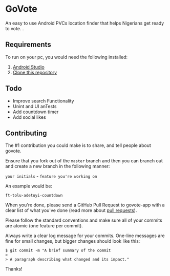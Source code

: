 # GoVote

An easy to use Android PVCs location finder that helps Nigerians get ready to vote. .

## Requirements
To run on your pc, you would need the following installed:
1. [Android Studio](https://developer.android.com/studio/index.html)
2. [Clone this repository](https://github.com/crevhive/govote.git)

## Todo
- Improve search Functionality
- Unint and UI anTests
- Add countdown timer
- Add social likes

## Contributing

The #1 contribution you could make is to share, and tell people about govote.

Ensure that you fork out of the `master` branch and then you can branch out and create a new branch in the following manner:

`your initials` - `feature you're working on`

An example would be:

`ft-tolu-adetuyi-countdown`

When you're done, please send a GitHub Pull Request to govote-app with a clear list of what you've done (read more about [pull requests](http://help.github.com/pull-requests/)). 


Please follow the standard conventions and make sure all of your commits are atomic (one feature per commit).

Always write a clear log message for your commits. One-line messages are fine for small changes, but bigger changes should look like this:

```
$ git commit -m "A brief summary of the commit
> 
> A paragraph describing what changed and its impact."
```

Thanks!
